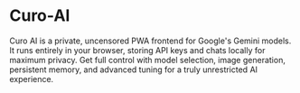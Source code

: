 # Curo-AI
Curo AI is a private, uncensored PWA frontend for Google's Gemini models. It runs entirely in your browser, storing API keys and chats locally for maximum privacy. Get full control with model selection, image generation, persistent memory, and advanced tuning for a truly unrestricted AI experience.
